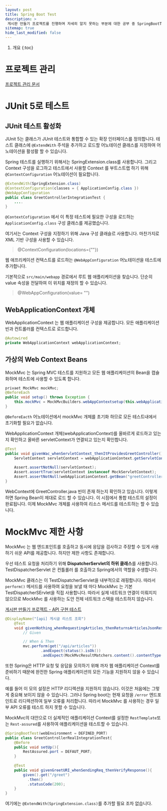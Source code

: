 ```yaml
---
layout: post
title: Spring Boot Test
description: >
 게시판 만들기 프로젝트를 진행하며 자세히 알지 못하는 부분에 대한 공부 중 SpringBootTest(MovcMvc)에 대한 공부 내용
sitemap: true
hide_last_modified: false
---
```


1. 개요
{:toc}

# 프로젝트 관리
[프로젝트 관리 문서](https://docs.google.com/spreadsheets/d/1xxuP3eXVIsYP-Pe4pwDcvYthXhtYNUvVXXgRPU3XWqw/edit?usp=sharing)


# JUnit 5로 테스트 

## JUnit 테스트 활성화
JUnit 5는 클래스가 JUnit 테스트와 통합할 수 있는 확장 인터페이스를 정의합니다.
테스트 클래스에 `@ExtendWith` 주석을 추가하고 로드할 어노테이션 클래스를 지정하여 어노테이션을 활성활 할 수 있습니다.

Spring 테스트를 실행하기 위해서는 SpringExtension.class를 사용합니다. 그리고 Context 구성을 로그하고 테스트에서 사용할
Context 를 부트스트랩 하기 위해 `@ContextConfiguration` 어노테이션이 필요합니다.

```java
@ExtendWith(SpringExtension.class)
@ContextConfiguration(classes = { ApplicationConfig.class })
@WebAppConfiguration
public class GreetControllerIntegrationTest {
    ....
}
```

`@ContextCofiguration` 에서 이 특정 테스트에 필요한 구성을 로드하는 `ApplicationConfig.class` 구성 클래스를 제공했습니다.

여기서는 Context 구성을 지정하기 위해 Java 구성 클래슬르 사용합니다. 마찬가지로 XML 기반 구성을 사용할 수 있습니다.

> @ContextConfiguration(locations={""})

웹 애프리케이션 컨텍스트를 로드하는 `@WebAppConfiguration` 어노테이션을 테스트에 추가합니다.

기본적으로 `src/main/webapp` 경로에서 루트 웹 애플리케이션을 찾습니다. 단순히 value 속성을 전달하여 이 위치를 재정의 할 수 있습니다.
> @WebAppConfiguration(value= "")


## WebApplicationContext 개체

WebApplicationContext 는 웹 애플리케이션 구성을 제공합니다. 모든 애플리케이션 빈과 컨트롤러를 컨텍스트로 로드합니다.

```java
@Autowired
private WebApplicationContext webApplicationContext;
```

## 가상의 Web Context Beans
MockMvc 는 Spring MVC 테스트를 지원하고 모든 웹 애플리케이션의 Bean을 캡슐화하며 테스트에 사용할 수 있도록 합니다.

```java
privaet MockMvc mockMvc;
@BeforeEach
public void setup() throws Exception {
    this.mockMvc = MockMvcBuilders.webAppContextsetup(this.webApplicationContext).build();
}
```

`@BeforeEacth` 어노테이션에서 mockMvc 개체를 초기화 하므로 모든 테스트내에서 초기화할 필요가 없습니다.

WebApplicationContext 개체(webApplicationContext)를 올바르게 로드하고 있는지 확인하고 올바른 servletContext가 연결되고 있는지 확인합니다.

```java
@Test
public void givenWac_whenServletContext_thenItProvidesGreetController() {
    ServletContext servletContext = webApplicationContext.getServletContext();
    
    Assert.assertNotNull(servletContext);
    Assert.assertTrue(servletContext instanceof MockServletContext);
    Assert.assertNotNull(webApplicationContext.getBean("greetController"));
}
```

WebContext에 GreetController.java 빈이 존재 하는지 확인하고 있습니다. 이렇게 하면 Spring Bean이 제대로 로드 할 수 있습니다.
이 시점에서 통합 테스트의 설정이 완료됩니다. 이제 MockMvc 개체를 사용하여 리소스 메서드를 테스트하는 할 수 있습니다.


# MockMvc 제한 사항
MockMvc 는 웹 엔드포인트를 호출하고 동시에 응답을 검사하고 주장할 수 있게 사용하기 쉬운 API를 제공합니다. 하지만 제한 사항도 존재합니다.

우선 테스트 요청을 처리하기 위해 **DispatcherServlet의 하위 클래스**를 사용합니다. TestDispatcherServlet 은 컨틀롤러
를 호출하고 Spring에서의 역할을 수생합니다.

MockMvc 클래스는 이 TestDispatcherServlet을 내부적으로 래핑합니다. 따라서 `perform()` 메서드를 사용하여 요청을 보낼 때 마다
 MockMvc 는 기본 TestDispatcherSErvlet을 직접 사용합니다. 따라서 실제 네트워크 연결이 이뤄지지 않으므로 MockMvc 를 사용하는
도안 전체 네트워크 스택을 테스트하지 않습니다.

[게시판 만들기 프로젝트 - API 구현 테스트](https://github.com/miewone/fastcampus-project-board/pull/16/commits/09ef2ae6463b682ea8c89fe442a9a404c0ae313f)
```java
@DisplayName("[api] 게시글 리스트 조회")
    @Test
    void givenNothing_whenRequestingArticles_thenReturnsArticlesJsonResponse() throws Exception {
        // Given

        // When & Then
        mvc.perform(get("/api/articles"))
                .andExpect(status().isOk())
                .andExpect(MockMvcResultMatchers.content().contentType(MediaType.valueOf("application/hal+json")));
```

또한 Spring은 HTTP 요청 및 응답을 모의하기 위해 까자 웹 애플리케이션 Context를 준비하기 때문에 완전한 Spring 애플리케이션의 모든 기능을 지원하지 않을 수 있습니다.

예를 들어 이 모의 설정은 HTTP 리디렉션을 지원하지 않습니다. 이것은 처음에는 그렇게 중요해 보이지 않을 수 있습니다.
그러나 Spring boot는 현재 요청을 `/error` 엔드포인트로 리디렉션하여 일부 오류를 처리합니다. 따라서 MockMvc 를 사용하는 경우 일부 API 오류를 테스트 하지 못할 수 있습니다.

MockMvc의 대안으로 더 실제적인 애플리케이션 Context를 설정한 `RestTemplate`또는 `Rest-assured`를 사용하여 애플리케이션을 테스트할 수 있습니다.

```java
@SpringBootTest(webEnvironment = DEFINED_PORT)
public class GreetControllerRealIntegrationTest{
    @Before
    public void setUp(){
        RestAssured.port = DEFAUT_PORT;
    }
    
    @Test
    public void givenGreetURI_whenSendingReq_thenVerifyResponse(){
        given().get("/greet")
          .then()
          .statusCode(200);
    }
}
```

여기에는 `@ExtendWith(SpringExtension.class)`를 추가할 필요 조차 없습니다.